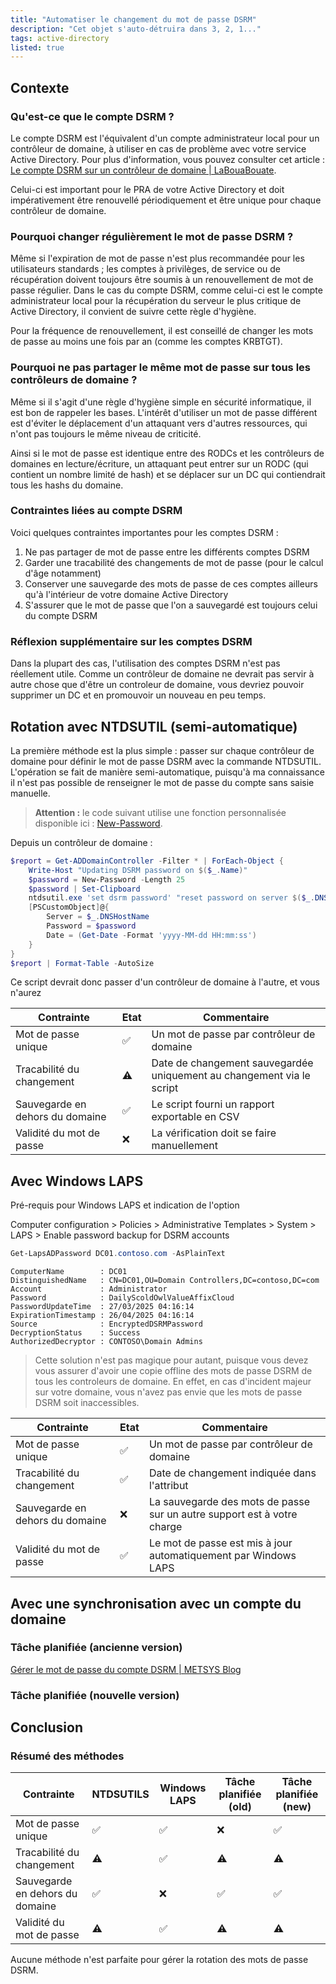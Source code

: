 ```yaml
---
title: "Automatiser le changement du mot de passe DSRM"
description: "Cet objet s'auto-détruira dans 3, 2, 1..."
tags: active-directory
listed: true
---
```


## Contexte

### Qu'est-ce que le compte DSRM ?

Le compte DSRM est l'équivalent d'un compte administrateur local pour un contrôleur de domaine, à utiliser en cas de problème avec votre service Active Directory. Pour plus d'information, vous pouvez consulter cet article : [Le compte DSRM sur un contrôleur de domaine \| LaBouaBouate](/2025/02/24/compte-de-recuperation-rodc).

Celui-ci est important pour le PRA de votre Active Directory et doit impérativement être renouvellé périodiquement et être unique pour chaque contrôleur de domaine.

### Pourquoi changer régulièrement le mot de passe DSRM ?

Même si l'expiration de mot de passe n'est plus recommandée pour les utilisateurs standards ; les comptes à privilèges, de service ou de récupération doivent toujours être soumis à un renouvellement de mot de passe régulier. Dans le cas du compte DSRM, comme celui-ci est le compte administrateur local pour la récupération du serveur le plus critique de Active Directory, il convient de suivre cette règle d'hygiène.

Pour la fréquence de renouvellement, il est conseillé de changer les mots de passe au moins une fois par an (comme les comptes KRBTGT).

### Pourquoi ne pas partager le même mot de passe sur tous les contrôleurs de domaine ?

Même si il s'agit d'une règle d'hygiène simple en sécurité informatique, il est bon de rappeler les bases. L'intérêt d'utiliser un mot de passe différent est d'éviter le déplacement d'un attaquant vers d'autres ressources, qui n'ont pas toujours le même niveau de criticité.

Ainsi si le mot de passe est identique entre des RODCs et les contrôleurs de domaines en lecture/écriture, un attaquant peut entrer sur un RODC (qui contient un nombre limité de hash) et se déplacer sur un DC qui contiendrait tous les hashs du domaine.

### Contraintes liées au compte DSRM

Voici quelques contraintes importantes pour les comptes DSRM :

1. Ne pas partager de mot de passe entre les différents comptes DSRM
2. Garder une tracabilité des changements de mot de passe (pour le calcul d'âge notamment)
3. Conserver une sauvegarde des mots de passe de ces comptes ailleurs qu'à l'intérieur de votre domaine Active Directory
4. S'assurer que le mot de passe que l'on a sauvegardé est toujours celui du compte DSRM

### Réflexion supplémentaire sur les comptes DSRM

Dans la plupart des cas, l'utilisation des comptes DSRM n'est pas réellement utile. Comme un contrôleur de domaine ne devrait pas servir à autre chose que d'être un controleur de domaine, vous devriez pouvoir supprimer un DC et en promouvoir un nouveau en peu temps.

## Rotation avec NTDSUTIL (semi-automatique)

La première méthode est la plus simple : passer sur chaque contrôleur de domaine pour définir le mot de passe DSRM avec la commande NTDSUTIL. L'opération se fait de manière semi-automatique, puisqu'à ma connaissance il n'est pas possible de renseigner le mot de passe du compte sans saisie manuelle.

> **Attention :** le code suivant utilise une fonction personnalisée disponible ici : [New-Password](https://gist.github.com/leobouard/11f2b10e6f1fad14e0b150956f1f8eb6).

Depuis un contrôleur de domaine :

```powershell
$report = Get-ADDomainController -Filter * | ForEach-Object {
    Write-Host "Updating DSRM password on $($_.Name)"
    $password = New-Password -Length 25
    $password | Set-Clipboard
    ntdsutil.exe 'set dsrm password' "reset password on server $($_.DNSHostName)" quit quit
    [PSCustomObject]@{
        Server = $_.DNSHostName
        Password = $password
        Date = (Get-Date -Format 'yyyy-MM-dd HH:mm:ss')
    }
}
$report | Format-Table -AutoSize
```

Ce script devrait donc passer d'un contrôleur de domaine à l'autre, et vous n'aurez 

Contrainte | Etat | Commentaire
---------- | ---- | -----------
Mot de passe unique | ✅ | Un mot de passe par contrôleur de domaine
Tracabilité du changement | ⚠️ | Date de changement sauvegardée uniquement au changement via le script
Sauvegarde en dehors du domaine | ✅ | Le script fourni un rapport exportable en CSV
Validité du mot de passe | ❌ | La vérification doit se faire manuellement

## Avec Windows LAPS

Pré-requis pour Windows LAPS et indication de l'option 

Computer configuration > Policies > Administrative Templates > System > LAPS > Enable password backup for DSRM accounts

```powershell
Get-LapsADPassword DC01.contoso.com -AsPlainText
```

```plaintext
ComputerName        : DC01
DistinguishedName   : CN=DC01,OU=Domain Controllers,DC=contoso,DC=com
Account             : Administrator
Password            : DailyScoldOwlValueAffixCloud
PasswordUpdateTime  : 27/03/2025 04:16:14
ExpirationTimestamp : 26/04/2025 04:16:14
Source              : EncryptedDSRMPassword
DecryptionStatus    : Success
AuthorizedDecryptor : CONTOSO\Domain Admins
```

> Cette solution n'est pas magique pour autant, puisque vous devez vous assurer d'avoir une copie offline des mots de passe DSRM de tous les controleurs de domaine. En effet, en cas d'incident majeur sur votre domaine, vous n'avez pas envie que les mots de passe DSRM soit inaccessibles.

Contrainte | Etat | Commentaire
---------- | ---- | -----------
Mot de passe unique | ✅ | Un mot de passe par contrôleur de domaine
Tracabilité du changement | ✅ | Date de changement indiquée dans l'attribut
Sauvegarde en dehors du domaine | ❌ | La sauvegarde des mots de passe sur un autre support est à votre charge
Validité du mot de passe | ✅ | Le mot de passe est mis à jour automatiquement par Windows LAPS

## Avec une synchronisation avec un compte du domaine

### Tâche planifiée (ancienne version)

[Gérer le mot de passe du compte DSRM \| METSYS Blog](https://blog.metsys.fr/gerer-le-mot-de-passe-du-compte-administrateur-de-restauration-des-services-active-directory-dsrm/)


### Tâche planifiée (nouvelle version)



## Conclusion

### Résumé des méthodes

Contrainte | NTDSUTILS | Windows LAPS | Tâche planifiée (old) | Tâche planifiée (new)
---------- | --------- | ------------ | --------------------- | ---------------------
Mot de passe unique             | ✅ | ✅ | ❌ | ✅
Tracabilité du changement       | ⚠️ | ✅ | ⚠️ | ⚠️
Sauvegarde en dehors du domaine | ✅ | ❌ | ✅ | ✅
Validité du mot de passe        | ⚠️ | ✅ | ⚠️ | ⚠️

Aucune méthode n'est parfaite pour gérer la rotation des mots de passe DSRM.

